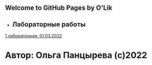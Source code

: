
## Welcome to GitHub Pages by O'Lik


* ## Лабораторные работы
[1 лабораторная. 01.03.2022](https://olyapancyreva.github.io/web/first)





# Автор: Ольга Панцырева (с)2022
